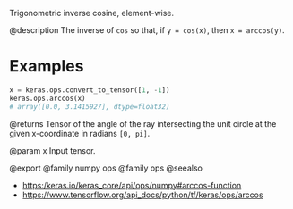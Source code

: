 Trigonometric inverse cosine, element-wise.

@description
The inverse of `cos` so that, if `y = cos(x)`, then `x = arccos(y)`.

# Examples
```python
x = keras.ops.convert_to_tensor([1, -1])
keras.ops.arccos(x)
# array([0.0, 3.1415927], dtype=float32)
```

@returns
Tensor of the angle of the ray intersecting the unit circle at the given
x-coordinate in radians `[0, pi]`.

@param x
Input tensor.

@export
@family numpy ops
@family ops
@seealso
+ <https:/keras.io/keras_core/api/ops/numpy#arccos-function>
+ <https://www.tensorflow.org/api_docs/python/tf/keras/ops/arccos>
